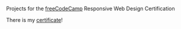 Projects for the [freeCodeCamp](freecodecamp.org) Responsive Web Design Certification

There is my [certificate](https://www.freecodecamp.org/certification/coffeemonk/responsive-web-design)!

